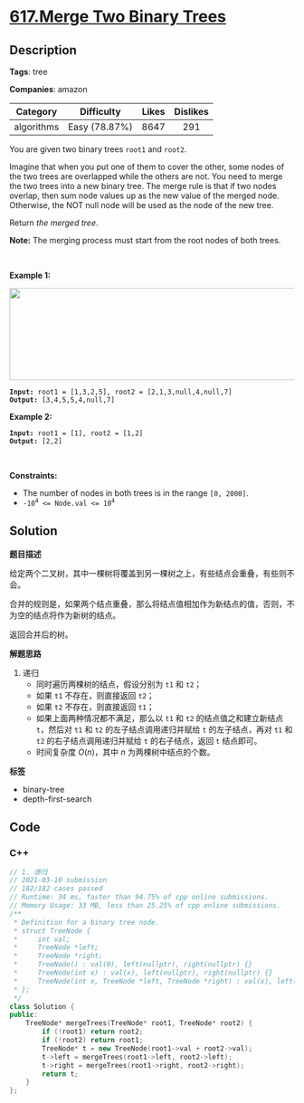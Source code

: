 # [617.Merge Two Binary Trees](https://leetcode.com/problems/merge-two-binary-trees/description/)

## Description

**Tags**: tree

**Companies**: amazon

|  Category  |  Difficulty   | Likes | Dislikes |
| :--------: | :-----------: | :---: | :------: |
| algorithms | Easy (78.87%) | 8647  |   291    |

<p>You are given two binary trees <code>root1</code> and <code>root2</code>.</p>
<p>Imagine that when you put one of them to cover the other, some nodes of the two trees are overlapped while the others are not. You need to merge the two trees into a new binary tree. The merge rule is that if two nodes overlap, then sum node values up as the new value of the merged node. Otherwise, the NOT null node will be used as the node of the new tree.</p>
<p>Return <em>the merged tree</em>.</p>
<p><strong>Note:</strong> The merging process must start from the root nodes of both trees.</p>
<p>&nbsp;</p>
<p><strong class="example">Example 1:</strong></p>
<img alt="" src="https://assets.leetcode.com/uploads/2021/02/05/merge.jpg" style="width: 600px; height: 163px;" />
<pre><code><strong>Input:</strong> root1 = [1,3,2,5], root2 = [2,1,3,null,4,null,7]
<strong>Output:</strong> [3,4,5,5,4,null,7]</code></pre>
<p><strong class="example">Example 2:</strong></p>
<pre><code><strong>Input:</strong> root1 = [1], root2 = [1,2]
<strong>Output:</strong> [2,2]</code></pre>
<p>&nbsp;</p>
<p><strong>Constraints:</strong></p>
<ul>
  <li>The number of nodes in both trees is in the range <code>[0, 2000]</code>.</li>
  <li><code>-10<sup>4</sup> &lt;= Node.val &lt;= 10<sup>4</sup></code></li>
</ul>

## Solution

**题目描述**

给定两个二叉树，其中一棵树将覆盖到另一棵树之上，有些结点会重叠，有些则不会。

合并的规则是，如果两个结点重叠，那么将结点值相加作为新结点的值，否则，不为空的结点将作为新树的结点。

返回合并后的树。

**解题思路**

1. 递归
   - 同时遍历两棵树的结点，假设分别为 `t1` 和 `t2`；
   - 如果 `t1` 不存在，则直接返回 `t2`；
   - 如果 `t2` 不存在，则直接返回 `t1`；
   - 如果上面两种情况都不满足，那么以 `t1` 和 `t2` 的结点值之和建立新结点 `t`，然后对 `t1` 和 `t2` 的左子结点调用递归并赋给 `t` 的左子结点，再对 `t1` 和 `t2` 的右子结点调用递归并赋给 `t` 的右子结点，返回 `t` 结点即可。
   - 时间复杂度 $O(n)$，其中 $n$ 为两棵树中结点的个数。

**标签**

- binary-tree
- depth-first-search

<!-- code start -->
## Code

### C++

```cpp
// 1. 递归
// 2021-03-10 submission
// 182/182 cases passed
// Runtime: 34 ms, faster than 94.75% of cpp online submissions.
// Memory Usage: 33 MB, less than 25.25% of cpp online submissions.
/**
 * Definition for a binary tree node.
 * struct TreeNode {
 *     int val;
 *     TreeNode *left;
 *     TreeNode *right;
 *     TreeNode() : val(0), left(nullptr), right(nullptr) {}
 *     TreeNode(int x) : val(x), left(nullptr), right(nullptr) {}
 *     TreeNode(int x, TreeNode *left, TreeNode *right) : val(x), left(left), right(right) {}
 * };
 */
class Solution {
public:
    TreeNode* mergeTrees(TreeNode* root1, TreeNode* root2) {
        if (!root1) return root2;
        if (!root2) return root1;
        TreeNode* t = new TreeNode(root1->val + root2->val);
        t->left = mergeTrees(root1->left, root2->left);
        t->right = mergeTrees(root1->right, root2->right);
        return t;
    }
};
```

<!-- code end -->
